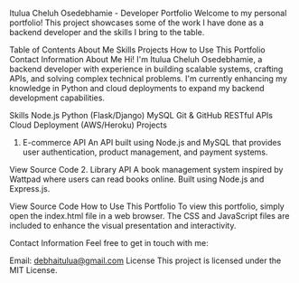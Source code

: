 Itulua Cheluh Osedebhamie - Developer Portfolio
Welcome to my personal portfolio! This project showcases some of the work I have done as a backend developer and the skills I bring to the table.

Table of Contents
About Me
Skills
Projects
How to Use This Portfolio
Contact Information
About Me
Hi! I'm Itulua Cheluh Osedebhamie, a backend developer with experience in building scalable systems, crafting APIs, and solving complex technical problems. I'm currently enhancing my knowledge in Python and cloud deployments to expand my backend development capabilities.

Skills
Node.js
Python (Flask/Django)
MySQL
Git & GitHub
RESTful APIs
Cloud Deployment (AWS/Heroku)
Projects
1. E-commerce API
An API built using Node.js and MySQL that provides user authentication, product management, and payment systems.

View Source Code
2. Library API
A book management system inspired by Wattpad where users can read books online. Built using Node.js and Express.js.

View Source Code
How to Use This Portfolio
To view this portfolio, simply open the index.html file in a web browser. The CSS and JavaScript files are included to enhance the visual presentation and interactivity.

Contact Information
Feel free to get in touch with me:

Email: debhaitulua@gmail.com
License
This project is licensed under the MIT License.
